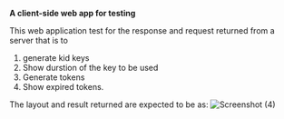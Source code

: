 **A client-side web app for testing**

This web application test for the response and request returned from a server that is to 
1. generate kid keys
2. Show durstion of the key to be used
3. Generate tokens
4. Show expired tokens.

The layout and result returned are expected to be as:
![Screenshot (4)](https://github.com/Harshkappa/client-side/assets/162372080/bfd1ab29-15be-469b-b506-7c966c3484c6)

